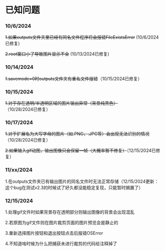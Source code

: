 # 已知问题

### 10/6/2024

~~1.如果outputs文件夹里已经有同名文件程序将会报错FileExistsError~~ (10/6/2024已修复)

~~2.root窗口小了导致图片显示不全~~ (10/13/2024已修复)

### 10/14/2024

~~1.savemode=0时outputs文件夹有重名文件报错~~（10/15/2024已修复）

### 10/15/2024

~~1.对于存在透明/半透明区域的图片输出异常（背景纯黑色）~~（10/28/2024已修复）

### 10/17/2024

~~1.对于扩展名为大写字母的图片（如.PNG，.JPG等）会出现无法识别的情况~~（10/28/2024已修复）

~~2.如果输入gif动图，输出图像只会保留一帧（大概率暂不修复）~~（12/15/2024已修复）

### 11/xx/2024

1.在outputs文件夹已有输出图片的同名文件时无法正常存储（12/15/2024更新：这个bug在测试v2.3的时候试了好久都没能稳定复现，只能暂时搁置了）

### 12/15/2024

1.处理gif文件时如果背景存在透明部分则输出图像的背景会出现混乱

2.若原图为gif文件则在图片裁剪页面的图片预览会是静止的

3.重新选择图片按钮和退出按钮点击后报错OSError

4.不知道啥时候为什么把捕获未进行裁剪的代码给注释掉了
